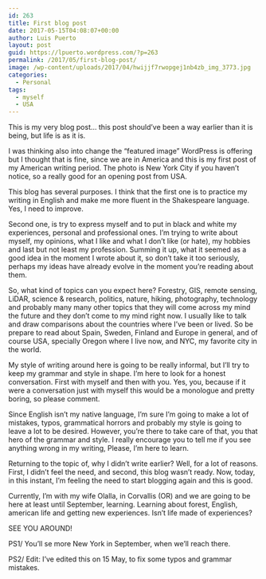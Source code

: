 ```yaml
---
id: 263
title: First blog post
date: 2017-05-15T04:08:07+00:00
author: Luis Puerto
layout: post
guid: https://lpuerto.wordpress.com/?p=263
permalink: /2017/05/first-blog-post/
image: /wp-content/uploads/2017/04/hwijjf7rwopgej1nb4zb_img_3773.jpg
categories:
  - Personal
tags:
  - myself
  - USA
---
```

This is my very blog post&#8230; this post should&#8217;ve been a way earlier than it is being, but life is as it is.

I was thinking also into change the &#8220;featured image&#8221; WordPress is offering but I thought that is fine, since we are in America and this is my first post of my American writing period. The photo is New York City if you haven&#8217;t notice, so a really good for an opening post from USA.

This blog has several purposes. I think that the first one is to practice my writing in English and make me more fluent in the Shakespeare language. Yes, I need to improve.

Second one, is try to express myself and to put in black and white my experiences, personal and professional ones. I&#8217;m trying to write about myself, my opinions, what I like and what I don&#8217;t like (or hate), my hobbies and last but not least my profession. Summing it up, what it seemed as a good idea in the moment I wrote about it, so don&#8217;t take it too seriously, perhaps my ideas have already evolve in the moment you&#8217;re reading about them.

So, what kind of topics can you expect here? Forestry, GIS, remote sensing, LiDAR, science & research, politics, nature, hiking, photography, technology and probably many many other topics that they will come across my mind the future and they don&#8217;t come to my mind right now. I usually like to talk and draw comparisons about the countries where I&#8217;ve been or lived. So be prepare to read about Spain, Sweden, Finland and Europe in general, and of course USA, specially Oregon where I live now, and NYC, my favorite city in the world.

My style of writing around here is going to be really informal, but I&#8217;ll try to keep my grammar and style in shape. I&#8217;m here to look for a honest conversation. First with myself and then with you. Yes, you, because if it were a conversation just with myself this would be a monologue and pretty boring, so please comment.

Since English isn&#8217;t my native language, I&#8217;m sure I&#8217;m going to make a lot of mistakes, typos, grammatical horrors and probably my style is going to leave a lot to be desired. However, you&#8217;re there to take care of that, you that hero of the grammar and style. I really encourage you to tell me if you see anything wrong in my writing, Please, I&#8217;m here to learn.

Returning to the topic of, why I didn&#8217;t write earlier? Well, for a lot of reasons. First, I didn&#8217;t feel the need, and second, this blog wasn&#8217;t ready. Now, today, in this instant, I&#8217;m feeling the need to start blogging again and this is good.

Currently, I&#8217;m with my wife Olalla, in Corvallis (OR) and we are going to be here at least until September, learning. Learning about forest, English, american life and getting new experiences. Isn&#8217;t life made of experiences?

SEE YOU AROUND!

PS1/ You&#8217;ll se more New York in September, when we&#8217;ll reach there.

PS2/ Edit: I&#8217;ve edited this on 15 May, to fix some typos and grammar mistakes.